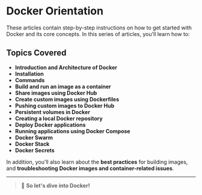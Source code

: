 
# Docker Orientation

These articles contain step-by-step instructions on how to get started with Docker and its core concepts. In this series of articles, you'll learn how to:

## Topics Covered

- **Introduction and Architecture of Docker**
- **Installation**
- **Commands**
- **Build and run an image as a container**
- **Share images using Docker Hub**
- **Create custom images using Dockerfiles**
- **Pushing custom images to Docker Hub**
- **Persistent volumes in Docker**
- **Creating a local Docker repository**
- **Deploy Docker applications**
- **Running applications using Docker Compose**
- **Docker Swarm**
- **Docker Stack**
- **Docker Secrets**

In addition, you'll also learn about the **best practices** for building images, and **troubleshooting Docker images and container-related issues**.

---

> 🐳 **So let's dive into Docker!**
